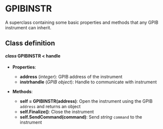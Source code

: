 # GPIBINSTR
A superclass containing some basic properties and methods that any GPIB instrument can inherit.

## Class definition
#### *class* GPIBINSTR < handle
* **Properties**: 
  * **address** (*integer*): GPIB address of the instrument
  * **instrhandle** (*GPIB object*):  Handle to communicate with instrument
  
* **Methods**:
  * **self = GPIBINSTR(address)**: Open the instrument using the GPIB `address` and returns an object
  * **self.Finalize()**: Close the instrument
  * **self.SendCommand(command)**: Send *string* `command` to the instrument
